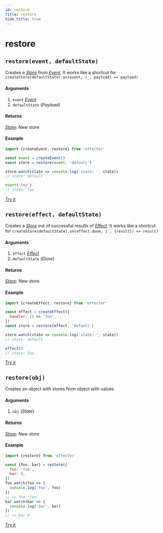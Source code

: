 ```yaml
---
id: restore
title: restore
hide_title: true
---
```


# restore

## `restore(event, defaultState)`

Creates a [_Store_](Store.md) from [_Event_](Event.md).
It works like a shortcut for `createStore(defaultState).on(event, (_, payload) => payload)`

#### Arguments

1. `event` [_Event_](Event.md)
2. `defaultState` (_Payload_)

#### Returns

[_Store_](Store.md): New store

#### Example

```js try
import {createEvent, restore} from 'effector'

const event = createEvent()
const store = restore(event, 'default')

store.watch(state => console.log('state: ', state))
// state: default

event('foo')
// state: foo
```

[Try it](https://share.effector.dev/MGGQnTlQ)

## `restore(effect, defaultState)`

Creates a [_Store_](Store.md) out of successful results of [_Effect_](Effect.md).
It works like a shortcut for `createStore(defaultState).on(effect.done, (_, {result}) => result)`

#### Arguments

1. `effect` [_Effect_](Effect.md)
2. `defaultState` (_Done_)

#### Returns

[_Store_](Store.md): New store

#### Example

```js try
import {createEffect, restore} from 'effector'

const effect = createEffect({
  handler: () => 'foo',
})
const store = restore(effect, 'default')

store.watch(state => console.log('state: ', state))
// state: default

effect()
// state: foo
```

[Try it](https://share.effector.dev/CuOQT4Lq)

## `restore(obj)`

Creates an object with stores from object with values

#### Arguments

1. `obj` (_State_)

#### Returns

[_Store_](Store.md): New store

#### Example

```js try
import {restore} from 'effector'

const {foo, bar} = restore({
  foo: 'foo',
  bar: 0,
})
foo.watch(foo => {
  console.log('foo', foo)
})
// => foo 'foo'
bar.watch(bar => {
  console.log('bar', bar)
})
// => bar 0
```

[Try it](https://share.effector.dev/NQX0kotI)
